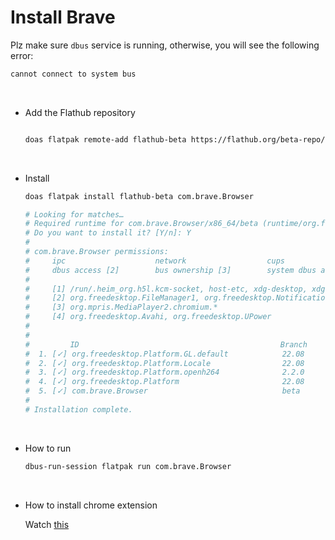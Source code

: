 # Install Brave

Plz make sure `dbus` service is running, otherwise, you will see the following
error:

```bash
cannot connect to system bus
```

</br>

- Add the Flathub repository

    ```bash

    doas flatpak remote-add flathub-beta https://flathub.org/beta-repo/flathub-beta.flatpakrepo
    ```

    </br>

- Install

    ```bash
    doas flatpak install flathub-beta com.brave.Browser

    # Looking for matches…
    # Required runtime for com.brave.Browser/x86_64/beta (runtime/org.freedesktop.Platform/x86_64/22.08) found in remote flathub
    # Do you want to install it? [Y/n]: Y
    # 
    # com.brave.Browser permissions:
    #     ipc                    network                  cups                          pulseaudio        wayland        x11       devices       file access [1]
    #     dbus access [2]        bus ownership [3]        system dbus access [4]
    # 
    #     [1] /run/.heim_org.h5l.kcm-socket, host-etc, xdg-desktop, xdg-documents, xdg-download, xdg-music, xdg-run/pipewire-0, xdg-videos, ~/.local/share/applications:create, ~/.local/share/icons:create
    #     [2] org.freedesktop.FileManager1, org.freedesktop.Notifications, org.freedesktop.ScreenSaver, org.freedesktop.secrets, org.gnome.Mutter.IdleMonitor.*, org.gnome.SessionManager
    #     [3] org.mpris.MediaPlayer2.chromium.*
    #     [4] org.freedesktop.Avahi, org.freedesktop.UPower
    # 
    # 
    #         ID                                             Branch            Op            Remote                  Download
    #  1. [✓] org.freedesktop.Platform.GL.default            22.08             i             flathub                 130.7 MB / 131.0 MB
    #  2. [✓] org.freedesktop.Platform.Locale                22.08             i             flathub                  39.1 MB / 333.0 MB
    #  3. [✓] org.freedesktop.Platform.openh264              2.2.0             i             flathub                   1.2 MB / 944.3 kB
    #  4. [✓] org.freedesktop.Platform                       22.08             i             flathub                 172.2 MB / 214.4 MB
    #  5. [✓] com.brave.Browser                              beta              i             flathub-beta            155.5 MB / 155.7 MB
    # 
    # Installation complete.
    ```

    </br>


- How to run

    ```bash
    dbus-run-session flatpak run com.brave.Browser
    ```

    </br>

- How to install chrome extension

    Watch [this](https://www.youtube.com/watch?v=zYBwOEfDJBM&t=85s)

    </br>


